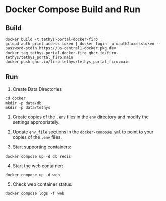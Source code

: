 # Docker Compose Build and Run

## Build

```
docker build -t tethys-portal-docker-firo .
gcloud auth print-access-token | docker login -u oauth2accesstoken --password-stdin https://us-central1-docker.pkg.dev
docker tag tethys-portal-docker-firo ghcr.io/firo-tethys/tethys_portal_firo:main
docker push ghcr.io/firo-tethys/tethys_portal_firo:main
```

## Run

1. Create Data Directories

```
cd docker
mkdir -p data/db
mkdir -p data/tethys
```

1. Create copies of the `.env` files in the `env` directory and modify the settings appropriately.

2. Update `env_file` sections in the `docker-compose.yml` to point to your copies of the `.env` files.

3. Start supporting containers:

```
docker compose up -d db redis
```

4. Start the web container:

```
docker compose up -d web
```

5. Check web container status:

```
docker compose logs -f web
```
